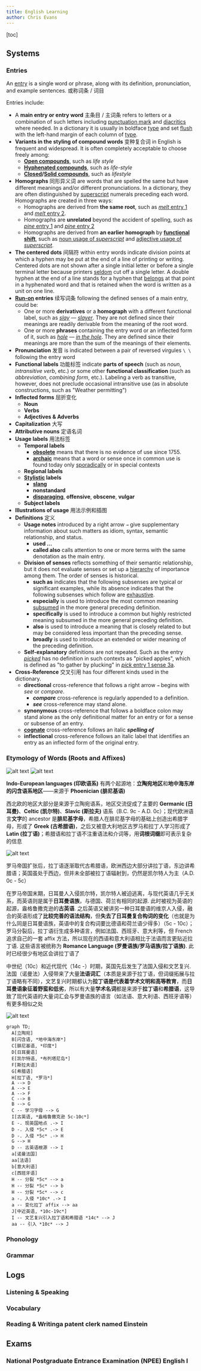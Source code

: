 ```yaml
---
title: English Learning
author: Chris Evans
---
```


[toc]

## Systems

### Entries

An [entry](http://localhost:5500/En/dict/entry.html#entry1.1-4b(5)) is a single word or phrase, along with its definition, pronunciation, and example sentences. 或称词条 / 词目

Entries include:

- A **main entry or entry word** 主条目 / 主词条 refers to letters or a combination of such letters including [punctuation mark](http://localhost:5500/En/dict/punctuation_mark.html#entry1.1-1) and [diacritics](http://localhost:5500/En/dict/diacritic.html#entry1.1-1) where needed. In a dictionary it is usually in boldface [type](http://localhost:5500/En/dict/type.html#entry1.1-2c) and set [flush](http://localhost:5500/En/dict/flush.html#entry5.1-4b(1)) with the left-hand margin of each column of [type](http://localhost:5500/En/dict/type.html#entry1.1-2d).
- **Variants in the styling of compound words** 变种复合词 in English is frequent and widespread. It is often completely acceptable to choose freely among:
  - **[Open compounds](http://localhost:5500/En/dict/open_compound.html#entry1.1-1)**, such as *life style*
  - **[Hyphenated compounds](http://localhost:5500/En/dict/hyphenated_compound.html#entry1.1-1)**, such as *life-style*
  - **[Closed](http://localhost:5500/En/dict/closed_compound.html#entry1.1-1)/[Solid compounds](http://localhost:5500/En/dict/solid_compound.html#entry1.1-1)**, such as *lifestyle*
- **Homographs** 同形异义词 are words that are spelled the same but have different meanings and/or different pronunciations. In a dictionary, they are often distinguished by [superscript](http://localhost:5500/En/dict/superscript.html#entry1.1-1) numerals preceding each word. Homographs are created in three ways:
  - Homographs are derived from **the same root**, such as [*melt* entry 1](http://localhost:5500/En/dict/melt.html#entry2.1-1) and [*melt* entry 2](http://localhost:5500/En/dict/melt.html#entry2.1-1).
  - Homographs are **unrelated** beyond the accident of spelling, such as [*pine* entry 1](http://localhost:5500/En/dict/pine.html#entry1.1-1) and [*pine* entry 2](http://localhost:5500/En/dict/pine.html#entry2.1-1)
  - Homographs are derived from **an earlier homograph** by [**functional shift**](http://localhost:5500/En/dict/functional_shift.html#entry1.1-1), such as [noun usage of *superscript*](http://localhost:5500/En/dict/superscript.html#entry1.1-1) and [adjective usage of *superscript*](http://localhost:5500/En/dict/superscript.html#entry1.1-1).
- **The centered dots** 间隔符 within entry words indicate division points at which a hyphen may be put at the end of a line of printing or writing. Centered dots are not shown after a single initial letter or before a single terminal letter because printers [seldom](http://localhost:5500/En/dict/seldom.html#entry1.1-1) cut off a single letter. A double hyphen at the end of a line stands for a hyphen that [belongs](http://localhost:5500/En/dict/belong.html#entry1.1-3) at that point in a hyphenated word and that is retained when the word is written as a unit on one line.
- **[Run-on](http://localhost:5500/En/dict/run-on.html#entry2.1-1) entries** 续写词条 following the defined senses of a main entry, could be:
  - One or more **derivatives** or a **homograph** with a different functional label, such as *[slay](http://localhost:5500/En/dict/slay.html) — [slayer](http://localhost:5500/En/dict/slayer.html)*. They are not defined since their meanings are readily derivable from the meaning of the root word.
  - One or more **phrases** containing the entry word or an inflected form of it, such as *[hole](http://localhost:5500/En/dict/hole.html) — [in the hole](http://localhost:5500/En/dict/hole.html#in_the_hole)*. They are defined since their meanings are more than the sum of the meanings of their elements.
- **Pronunciation** 发音 is indicated between a pair of reversed virgules `\ \` following the entry word
- **Functional labels** 功能标签 indicate **parts of speech** (such as *noun*, *intransitive verb*, etc.) or some other **functional classification** (such as *abbreviation*, *combining form*, etc.). Labeling a verb as transitive, however, does not preclude occasional intransitive use (as in absolute constructions, such as "Weather permitting")
- **Inflected forms** 屈折变化
  - **Noun**
  - **Verbs**
  - **Adjectives & Adverbs**
- **Capitalization** 大写
- **Attributive nouns** 定语名词
- **Usage labels** 用法标签
  - **Temporal labels**
    - **[obsolete](http://localhost:5500/En/dict/obsolete.html#entry1.1-1a)** means that there is no evidence of use since 1755.
    - **[archaic](http://localhost:5500/En/dict/archaic.html#entry1.1-1)** means that a word or sense once in common use is found today only [sporadically](http://localhost:5500/En/dict/sporadically.html#entry1.1-1) or in special contexts
  - **Regional labels**
  - **[Stylistic](http://localhost:5500/En/dict/stylistic.html#entry1.1-1) labels**
    - **[slang](http://localhost:5500/En/dict/slang.html#entry1.1-2)**
    - **nonstandard**
    - **[disparaging](http://localhost:5500/En/dict/disparaging.html#entry1.1-1)**, **offensive**, **obscene**, **vulgar**
  - **Subject labels**
- **Illustrations of usage** 用法示例和插图
- **Definitions** 定义
  - **Usage notes** introduced by a right arrow `→` give supplementary information about such matters as idiom, syntax, semantic relationship, and status.
    - **used ...**
    - **called also** calls attention to one or more terms with the same denotation as the main entry.
  - **Division of senses** reflects something of their semantic relationship, but it does not evaluate senses or set up a [hierarchy](http://localhost:5500/En/dict/hierarchy.html#entry1.1-5) of importance among them. The order of senses is historical.
    - **such as** indicates that the following subsenses are typical or significant examples, while its absence indicates that the following subsenses which follow are [exhaustive](http://localhost:5500/En/dict/exhaustive.html#entry1.1-1).
    - **especially** is used to introduce the most common meaning [subsumed](http://localhost:5500/En/dict/subsume.html#entry1.1-1) in the more general preceding definition.
    - **specifically** is used to introduce a common but highly restricted meaning subsumed in the more general preceding definition.
    - **also** is used to introduce a meaning that is closely related to but may be considered less important than the preceding sense.
    - **broadly** is used to introduce an extended or wider meaning of the preceding definition.
  - **Self-explanatory** definitions are not repeated. Such as the entry *[picked](http://localhost:5500/En/dict/picked.html)* has no definition in such contexts as "picked apples", which is defined as "to gather by plucking" in [*pick* entry 1 sense 3a](http://localhost:5500/En/dict/pick.html#entry1.1-3a).
- **Cross-Reference** 交叉引用 has four different kinds used in the dictionary.
  - **directional** cross-reference that follows a right arrow `→` begins with *see* or *compare*.
    - ***compare*** cross-reference is regularly appended to a definition.
    - ***see*** cross-reference may stand alone.
  - **synonymous** cross-reference  that follows a boldface colon may stand alone as the only definitional matter for an entry or for a sense or subsense of an entry.
  - **[cognate](http://localhost:5500/En/dict/cognate.html#entry1.1-3b)** cross-reference follows an italic ***spelling of***
  - **inflectional** cross-reference follows an italic label that identifies an entry as an inflected form of the original entry.

### Etymology of Words (Roots and Affixes)

![alt text](img/image.png)
![alt text](img/image-1.png)

**Indo-European languages (印欧语系)** 有两个起源地：**立陶宛地区**和**地中海东岸的闪含语系地区**——来源于 **Phoenician (腓尼基语)**

西北欧的地区大部分是来源于立陶宛语系，地区交流促成了主要的 **Germanic (日耳曼)**、**Celtic (凯尔特)**、**Slavic (斯拉夫)** 语系（B.C. 9c - A.D. 0c）；现代欧洲语言**文字**的 ancestor 是**腓尼基字母**，希腊人在腓尼基字母的基础上创造出希腊字母，形成了 **Greek (古希腊语)**，之后又被意大利地区古罗马和拉丁人学习形成了 **Latin (拉丁语)**；希腊语和拉丁语不注重语法和介词等，用**词根词缀**即可表示复杂的信息

![alt text](img/image-2.png)

罗马帝国扩张后，拉丁语逐渐取代古希腊语，欧洲西边大部分讲拉丁语，东边讲希腊语；英国虽处于西边，但并未全部被拉丁语辐射到，仍然是凯尔特人为主（A.D. 0c - 5c）

在罗马帝国末期，日耳曼人入侵凯尔特，凯尔特人被迫逃离，与现代英语几乎无关系，而英语则是属于**日耳曼语族**，与德国、荷兰有相同的起源. 此时被视为英语的起源，盎格鲁撒克逊的**古英语**. 之后英语又被讲另一种日耳曼语的维京人入侵，融合的英语形成了**比较完善的语法结构**，但**失去了日耳曼复合构词的变化**（也就是为什么同是日耳曼语族，英语中的复合构词要比德语和荷兰语少得多）（5c - 10c）；罗马分裂后，拉丁语衍生成多种语言，例如法国、西班牙、意大利等，但 French 追求自己的一套 affix 方法，所以现在的西语和意大利语相比于法语而言更贴近拉丁语. 这些语言被统称为 **Romance Language (罗曼语族/罗马语族/拉丁语族)**. 此时已经很少有地区会讲拉丁语了

中世纪（10c）和近代现代（14c -）时期，英国先后发生了法国入侵和文艺复兴. 法国（诺曼法）入侵带来了大量**法语词汇**（本质是来源于拉丁语，但词缀拓展与拉丁语略有不同），文艺复兴时期都认为**拉丁语是代表着学术文明和高等教育**，而**日耳曼语象征着野蛮和低劣**，所以有大量**学术名词**都是来源于**拉丁语**和**希腊语**，这导致了现代英语的大量词汇会与罗曼语族的语言（如法语、意大利语、西班牙语等）有更多相似之处

![alt text](img/image-3.png)

```mermaid
graph TD;
  A[立陶宛]
  B[闪含语, *地中海东岸*]
  C[腓尼基语, *印度*]
  D[日耳曼语]
  E[凯尔特语, *布列塔尼岛*]
  F[斯拉夫语]
  G[希腊语]
  H[拉丁语, *罗马*]
  A --> D
  A --> E
  A --> F
  C --> B
  B --> G
  C -- 学习字母 --> G
  I[古英语, *盎格鲁撒克逊 5c-10c*]
  E -. 现英国地点 .-> I
  D -. 入侵 *5c* .-> E
  D -. 入侵 *5c* .-> H
  G --> H
  D -- 古英语根源 --> I
  a[诺曼法国]
  aa[法语]
  b[意大利语]
  c[西班牙语]
  H -- 分裂 *5c* --> a
  H -- 分裂 *5c* --> b
  H -- 分裂 *5c* --> c
  a -. 入侵 *10c* .-> I
  a -- 变化拉丁 affix --> aa
  J[中近英语, *10c-19c*]
  I -- 文艺复兴引入拉丁语和希腊语 *14c* --> J
  aa -- 引入 *10c* --> J
```

### Phonology

### Grammar

## Logs

### Listening & Speaking

### Vocabulary

<!-- ![2025-06](logs/v/2025-06.md) -->

<!-- ![2025-07](logs/v/2025-07.md) -->

<!-- ![2025-08](logs/v/2025-08.md) -->

### Reading & Writinga patent clerk named Einstein

<!-- ![2025-06](logs/rw/2025-06.md) -->

<!-- ![2025-07](logs/rw/2025-07.md) -->

<!-- ![2025-08](logs/rw/2025-08.md) -->

## Exams

### National Postgraduate Entrance Examination (NPEE) English I

<!-- ![2011](exams/NPEE-E1/2011.md) -->

<!-- ![2012](exams/NPEE-E1/2012.md) -->

<!-- ![2013](exams/NPEE-E1/2013.md) -->

<!-- ![2014](exams/NPEE-E1/2014.md) -->
